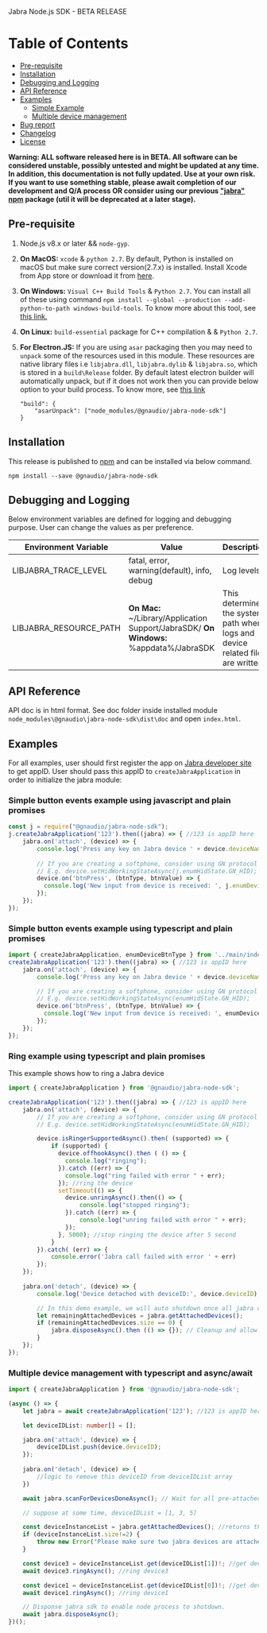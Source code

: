 Jabra Node.js SDK - BETA RELEASE

# Table of Contents
- [Pre-requisite](#pre-requisite)
- [Installation](#installation)
- [Debugging and Logging](#debugging-and-logging)
- [API Reference](#api-reference)
- [Examples](#examples)
    - [Simple Example](#simple-example)
    - [Multiple device management](#multiple-device-management)
- [Bug report](https://github.com/gnaudio/jabra-node-sdk#bug-reports)
- [Changelog](https://github.com/gnaudio/jabra-node-sdk/blob/master/CHANGELOG.md)
- [License](https://github.com/gnaudio/jabra-node-sdk/blob/master/LICENSE.md)

**Warning: ALL software released here is in BETA. All software can be considered unstable, possibly untested and might be updated at any time. In addition, this documentation is not fully updated. Use at your own risk. If you want to use something stable, please await completion of our development and Q/A process OR consider using our previous ["jabra" npm](https://www.npmjs.com/package/jabra) package (util it will be deprecated at a later stage).**

## Pre-requisite
1. Node.js v8.x or later && `node-gyp`.
2. **On MacOS:** `xcode` & `python 2.7`. By default, Python is installed on macOS but make sure correct version(2.7.x) is installed. Install Xcode from App store or download it from [here](https://developer.apple.com/xcode/download/).
3. **On Windows:** `Visual C++ Build Tools` & `Python 2.7`. You can install all of these using command `npm install --global --production --add-python-to-path windows-build-tools`. To know more about this tool, see [this link.](https://github.com/felixrieseberg/windows-build-tools)
4. **On Linux:** `build-essential` package for C++ compilation &  & `Python 2.7`.

5. **For Electron.JS:** If you are using `asar` packaging then you may need to `unpack` some of the resources used in this module. These resources are native library files i.e `libjabra.dll`, `libjabra.dylib` & `libjabra.so`, which is stored in a `build\Release` folder. By default latest electron builder will automatically unpack, but if it does not work then you can provide below option to your build process. To know more, see [this link](https://www.electron.build/configuration/configuration)

    ```
    "build": {
        "asarUnpack": ["node_modules/@gnaudio/jabra-node-sdk"]
    }
    ```

## Installation
This release is published to [npm](https://www.npmjs.com/package/@gnaudio/jabra-node-sdk) and can be installed via below command.
```
npm install --save @gnaudio/jabra-node-sdk
```

## Debugging and Logging
Below environment variables are defined for logging and debugging purpose. User can change the values as per preference.

Environment Variable | Value | Description
--- | --- | ---
LIBJABRA_TRACE_LEVEL | fatal, error, warning(default), info, debug | Log levels
LIBJABRA_RESOURCE_PATH | **On Mac:** ~/Library/Application Support/JabraSDK/ **On Windows:** %appdata%/JabraSDK  | This determine the system path where logs and device related files are written.

## API Reference
API doc is in html format. See doc folder inside installed module `node_modules\@gnaudio\jabra-node-sdk\dist\doc` and open `index.html`.

## Examples

For all examples, user should first register the app on [Jabra developer site](https://developer.jabra.com/) to get appID. User should pass this appID to `createJabraApplication` in order to initialize the jabra module:

### Simple button events example using javascript and plain promises

```javascript
const j = require("@gnaudio/jabra-node-sdk");
j.createJabraApplication('123').then((jabra) => { //123 is appID here
    jabra.on('attach', (device) => {
        console.log('Press any key on Jabra device ' + device.deviceName);
        
        // If you are creating a softphone, consider using GN protocol when device supports it.
        // E.g. device.setHidWorkingStateAsync(j.enumHidState.GN_HID);
        device.on('btnPress', (btnType, btnValue) => {
          console.log('New input from device is received: ', j.enumDeviceBtnType[btnType], btnValue);
        });
    });    
});
```

### Simple button events example using typescript and plain promises

```typescript
import { createJabraApplication, enumDeviceBtnType } from '../main/index';
createJabraApplication('123').then((jabra) => { //123 is appID here
    jabra.on('attach', (device) => {
        console.log('Press any key on Jabra device ' + device.deviceName);

        // If you are creating a softphone, consider using GN protocol when device supports it.
        // E.g. device.setHidWorkingStateAsync(enumHidState.GN_HID);
        device.on('btnPress', (btnType, btnValue) => {
          console.log('New input from device is received: ', enumDeviceBtnType[btnType], btnValue);
        });
    });    
});
```

### Ring example using typescript and plain promises
This example shows how to ring a Jabra device

```typescript
import { createJabraApplication } from '@gnaudio/jabra-node-sdk';

createJabraApplication('123').then((jabra) => { //123 is appID here
    jabra.on('attach', (device) => {
        // If you are creating a softphone, consider using GN protocol when device supports it.
        // E.g. device.setHidWorkingStateAsync(enumHidState.GN_HID);

        device.isRingerSupportedAsync().then( (supported) => {
            if (supported) {
              device.offhookAsync().then ( () => {
                console.log("ringing");
              }).catch ((err) => {
                console.log("ring failed with error " + err);
              }); //ring the device
              setTimeout(() => {
                device.unringAsync().then(() => {
                    console.log("stopped ringing");
                }).catch ((err) => {
                    console.log("unring failed with error " + err);
                });
              }, 5000); //stop ringing the device after 5 second
            }          
        }).catch( (err) => {
            console.error('Jabra call failed with error ' + err)
        });
    });
    
    jabra.on('detach', (device) => {
        console.log('Device detached with deviceID:', device.deviceID);

        // In this demo example, we will auto shutdown once all jabra devices are removed:
        let remainingAttachedDevices = jabra.getAttachedDevices();
        if (remainingAttachedDevices.size == 0) {
            jabra.disposeAsync().then (() => {}); // Cleanup and allow node process to exit.
        }
    });
});
```

### Multiple device management with typescript and async/await

```typescript
import { createJabraApplication } from '@gnaudio/jabra-node-sdk';

(async () => {
    let jabra = await createJabraApplication('123'); //123 is appID here

    let deviceIDList: number[] = [];

    jabra.on('attach', (device) => {
        deviceIDList.push(device.deviceID);
    });
    
    jabra.on('detach', (device) => {
        //logic to remove this deviceID from deviceIDList array
    })

    await jabra.scanForDevicesDoneAsync(); // Wait for all pre-attached devices to be scanned.

    // suppose at some time, deviceIDList = [1, 3, 5]

    const deviceInstanceList = jabra.getAttachedDevices(); //returns the list(Map data structure) of devices
    if (deviceInstanceList.size!=2) {
        throw new Error("Please make sure two jabra devices are attached");
    }

    const device3 = deviceInstanceList.get(deviceIDList[1])!; //get device instance whose deviceID=3
    await device3.ringAsync(); //ring device3

    const device1 = deviceInstanceList.get(deviceIDList[0])!; //get device instance whose deviceID=1
    await device1.ringAsync(); //ring device1

    // Disponse jabra sdk to enable node process to shutdown.
    await jabra.disposeAsync();
})();
```
